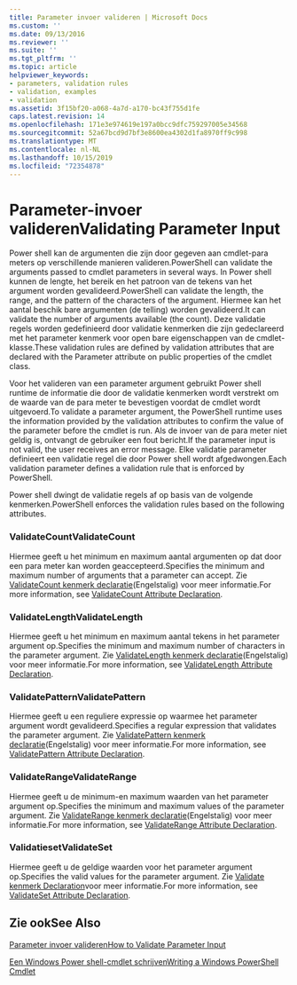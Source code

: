 ```yaml
---
title: Parameter invoer valideren | Microsoft Docs
ms.custom: ''
ms.date: 09/13/2016
ms.reviewer: ''
ms.suite: ''
ms.tgt_pltfrm: ''
ms.topic: article
helpviewer_keywords:
- parameters, validation rules
- validation, examples
- validation
ms.assetid: 3f15bf20-a068-4a7d-a170-bc43f755d1fe
caps.latest.revision: 14
ms.openlocfilehash: 171e3e974619e197a0bcc9dfc759297005e34568
ms.sourcegitcommit: 52a67bcd9d7bf3e8600ea4302d1fa8970ff9c998
ms.translationtype: MT
ms.contentlocale: nl-NL
ms.lasthandoff: 10/15/2019
ms.locfileid: "72354878"
---
```

# <a name="validating-parameter-input"></a><span data-ttu-id="30ed5-102">Parameter-invoer valideren</span><span class="sxs-lookup"><span data-stu-id="30ed5-102">Validating Parameter Input</span></span>

<span data-ttu-id="30ed5-103">Power shell kan de argumenten die zijn door gegeven aan cmdlet-para meters op verschillende manieren valideren.</span><span class="sxs-lookup"><span data-stu-id="30ed5-103">PowerShell can validate the arguments passed to cmdlet parameters in several ways.</span></span>
<span data-ttu-id="30ed5-104">In Power shell kunnen de lengte, het bereik en het patroon van de tekens van het argument worden gevalideerd.</span><span class="sxs-lookup"><span data-stu-id="30ed5-104">PowerShell can validate the length, the range, and the pattern of the characters of the argument.</span></span>
<span data-ttu-id="30ed5-105">Hiermee kan het aantal beschik bare argumenten (de telling) worden gevalideerd.</span><span class="sxs-lookup"><span data-stu-id="30ed5-105">It can validate the number of arguments available (the count).</span></span>
<span data-ttu-id="30ed5-106">Deze validatie regels worden gedefinieerd door validatie kenmerken die zijn gedeclareerd met het parameter kenmerk voor open bare eigenschappen van de cmdlet-klasse.</span><span class="sxs-lookup"><span data-stu-id="30ed5-106">These validation rules are defined by validation attributes that are declared with the Parameter attribute on public properties of the cmdlet class.</span></span>

<span data-ttu-id="30ed5-107">Voor het valideren van een parameter argument gebruikt Power shell runtime de informatie die door de validatie kenmerken wordt verstrekt om de waarde van de para meter te bevestigen voordat de cmdlet wordt uitgevoerd.</span><span class="sxs-lookup"><span data-stu-id="30ed5-107">To validate a parameter argument, the PowerShell runtime uses the information provided by the validation attributes to confirm the value of the parameter before the cmdlet is run.</span></span>
<span data-ttu-id="30ed5-108">Als de invoer van de para meter niet geldig is, ontvangt de gebruiker een fout bericht.</span><span class="sxs-lookup"><span data-stu-id="30ed5-108">If the parameter input is not valid, the user receives an error message.</span></span>
<span data-ttu-id="30ed5-109">Elke validatie parameter definieert een validatie regel die door Power shell wordt afgedwongen.</span><span class="sxs-lookup"><span data-stu-id="30ed5-109">Each validation parameter defines a validation rule that is enforced by PowerShell.</span></span>

<span data-ttu-id="30ed5-110">Power shell dwingt de validatie regels af op basis van de volgende kenmerken.</span><span class="sxs-lookup"><span data-stu-id="30ed5-110">PowerShell enforces the validation rules based on the following attributes.</span></span>

### <a name="validatecount"></a><span data-ttu-id="30ed5-111">ValidateCount</span><span class="sxs-lookup"><span data-stu-id="30ed5-111">ValidateCount</span></span>

<span data-ttu-id="30ed5-112">Hiermee geeft u het minimum en maximum aantal argumenten op dat door een para meter kan worden geaccepteerd.</span><span class="sxs-lookup"><span data-stu-id="30ed5-112">Specifies the minimum and maximum number of arguments that a parameter can accept.</span></span>
<span data-ttu-id="30ed5-113">Zie [ValidateCount kenmerk declaratie](./validatecount-attribute-declaration.md)(Engelstalig) voor meer informatie.</span><span class="sxs-lookup"><span data-stu-id="30ed5-113">For more information, see [ValidateCount Attribute Declaration](./validatecount-attribute-declaration.md).</span></span>

### <a name="validatelength"></a><span data-ttu-id="30ed5-114">ValidateLength</span><span class="sxs-lookup"><span data-stu-id="30ed5-114">ValidateLength</span></span>

<span data-ttu-id="30ed5-115">Hiermee geeft u het minimum en maximum aantal tekens in het parameter argument op.</span><span class="sxs-lookup"><span data-stu-id="30ed5-115">Specifies the minimum and maximum number of characters in the parameter argument.</span></span>
<span data-ttu-id="30ed5-116">Zie [ValidateLength kenmerk declaratie](./validatelength-attribute-declaration.md)(Engelstalig) voor meer informatie.</span><span class="sxs-lookup"><span data-stu-id="30ed5-116">For more information, see [ValidateLength Attribute Declaration](./validatelength-attribute-declaration.md).</span></span>

### <a name="validatepattern"></a><span data-ttu-id="30ed5-117">ValidatePattern</span><span class="sxs-lookup"><span data-stu-id="30ed5-117">ValidatePattern</span></span>

<span data-ttu-id="30ed5-118">Hiermee geeft u een reguliere expressie op waarmee het parameter argument wordt gevalideerd.</span><span class="sxs-lookup"><span data-stu-id="30ed5-118">Specifies a regular expression that validates the parameter argument.</span></span>
<span data-ttu-id="30ed5-119">Zie [ValidatePattern kenmerk declaratie](./validatepattern-attribute-declaration.md)(Engelstalig) voor meer informatie.</span><span class="sxs-lookup"><span data-stu-id="30ed5-119">For more information, see [ValidatePattern Attribute Declaration](./validatepattern-attribute-declaration.md).</span></span>

### <a name="validaterange"></a><span data-ttu-id="30ed5-120">ValidateRange</span><span class="sxs-lookup"><span data-stu-id="30ed5-120">ValidateRange</span></span>

<span data-ttu-id="30ed5-121">Hiermee geeft u de minimum-en maximum waarden van het parameter argument op.</span><span class="sxs-lookup"><span data-stu-id="30ed5-121">Specifies the minimum and maximum values of the parameter argument.</span></span>
<span data-ttu-id="30ed5-122">Zie [ValidateRange kenmerk declaratie](./validaterange-attribute-declaration.md)(Engelstalig) voor meer informatie.</span><span class="sxs-lookup"><span data-stu-id="30ed5-122">For more information, see [ValidateRange Attribute Declaration](./validaterange-attribute-declaration.md).</span></span>

### <a name="validateset"></a><span data-ttu-id="30ed5-123">Validatieset</span><span class="sxs-lookup"><span data-stu-id="30ed5-123">ValidateSet</span></span>

<span data-ttu-id="30ed5-124">Hiermee geeft u de geldige waarden voor het parameter argument op.</span><span class="sxs-lookup"><span data-stu-id="30ed5-124">Specifies the valid values for the parameter argument.</span></span>
<span data-ttu-id="30ed5-125">Zie [Validate kenmerk Declaration](./validateset-attribute-declaration.md)voor meer informatie.</span><span class="sxs-lookup"><span data-stu-id="30ed5-125">For more information, see [ValidateSet Attribute Declaration](./validateset-attribute-declaration.md).</span></span>

## <a name="see-also"></a><span data-ttu-id="30ed5-126">Zie ook</span><span class="sxs-lookup"><span data-stu-id="30ed5-126">See Also</span></span>

[<span data-ttu-id="30ed5-127">Parameter invoer valideren</span><span class="sxs-lookup"><span data-stu-id="30ed5-127">How to Validate Parameter Input</span></span>](./how-to-validate-parameter-input.md)

[<span data-ttu-id="30ed5-128">Een Windows Power shell-cmdlet schrijven</span><span class="sxs-lookup"><span data-stu-id="30ed5-128">Writing a Windows PowerShell Cmdlet</span></span>](./writing-a-windows-powershell-cmdlet.md)
